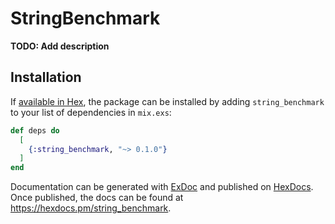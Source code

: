 # StringBenchmark

**TODO: Add description**

## Installation

If [available in Hex](https://hex.pm/docs/publish), the package can be installed
by adding `string_benchmark` to your list of dependencies in `mix.exs`:

```elixir
def deps do
  [
    {:string_benchmark, "~> 0.1.0"}
  ]
end
```

Documentation can be generated with [ExDoc](https://github.com/elixir-lang/ex_doc)
and published on [HexDocs](https://hexdocs.pm). Once published, the docs can
be found at <https://hexdocs.pm/string_benchmark>.

